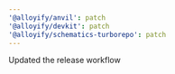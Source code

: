 ```yaml
---
'@alloyify/anvil': patch
'@alloyify/devkit': patch
'@alloyify/schematics-turborepo': patch
---
```


Updated the release workflow

